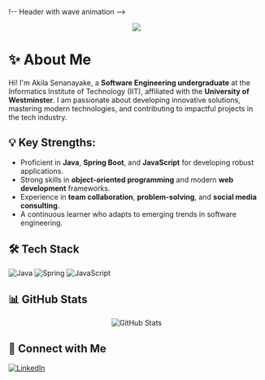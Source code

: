 !-- Header with wave animation -->
<div align="center">
  <img src="https://capsule-render.vercel.app/api?type=waving&color=gradient&height=200&section=header&text=Hi!%20I%27m%20Tharana%20Bopearachchi&fontSize=50&fontAlignY=35&animation=twinkling"/>
</div>

# ✨ About Me

Hi! I'm Akila Senanayake, a **Software Engineering undergraduate** at the Informatics Institute of Technology (IIT), affiliated with the **University of Westminster**. I am passionate about developing innovative solutions, mastering modern technologies, and contributing to impactful projects in the tech industry.

## 💡 Key Strengths:

* Proficient in **Java**, **Spring Boot**, and **JavaScript** for developing robust applications.
* Strong skills in **object-oriented programming** and modern **web development** frameworks.
* Experience in **team collaboration**, **problem-solving**, and **social media consulting**.
* A continuous learner who adapts to emerging trends in software engineering.

<!-- You can add more sections below -->

## 🛠️ Tech Stack
<!-- Add your tech stack badges here -->
![Java](https://img.shields.io/badge/-Java-007396?style=flat-square&logo=java)
![Spring](https://img.shields.io/badge/-Spring-6DB33F?style=flat-square&logo=spring&logoColor=white)
![JavaScript](https://img.shields.io/badge/-JavaScript-F7DF1E?style=flat-square&logo=javascript&logoColor=black)

## 📊 GitHub Stats
<div align="center">
  <img src="https://github-readme-stats.vercel.app/api?username=YOUR_USERNAME&show_icons=true&theme=radical" alt="GitHub Stats" />
</div>

## 🤝 Connect with Me
[![LinkedIn](https://img.shields.io/badge/-LinkedIn-0077B5?style=flat-square&logo=linkedin)](YOUR_LINKEDIN_URL)
